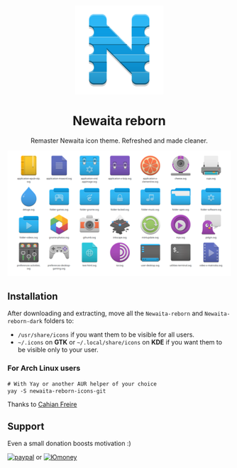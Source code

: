 <div align="center">
    <img src="icon.png" width="200" height="200" />
    <h1>Newaita reborn</h1>
    <p>Remaster Newaita icon theme. Refreshed and made cleaner.</p>
    <img src="cover.png" />
</div>

## Installation

After downloading and extracting, move all the `Newaita-reborn` and `Newaita-reborn-dark` folders to:
- `/usr/share/icons` if you want them to be visible for all users.
- `~/.icons` on **GTK** or `~/.local/share/icons` on **KDE** if you want them to be visible only to your user.

### For Arch Linux users

```shell
# With Yay or another AUR helper of your choice
yay -S newaita-reborn-icons-git
```

Thanks to [Cahian Freire](https://github.com/cahian)

## Support

Even a small donation boosts motivation :)

[![paypal](https://www.paypalobjects.com/en_US/i/btn/btn_donateCC_LG.gif)](https://www.paypal.me/cbrnix)
or
[![Юmoney](https://i.imgur.com/KrkyEbB.png)](https://yoomoney.ru/to/41001796418567)
